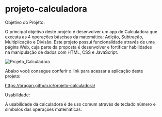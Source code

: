 # projeto-calculadora

Objetivo do Projeto:

O principal objetivo deste projeto é desenvolver um app de Calculadora que executa as 4 operações báscisas da matemática: Adição, Subtração, Multiplicação e Divisão. Este projeto possui funcionalidade através de uma página Web, cuja parte da proposta é desenvolver e fortificar habilidades na manipulação de dados com HTML, CSS e JavaScript.

![Projeto_Calculadora](https://user-images.githubusercontent.com/108424896/186560749-0308bbbb-1120-46a8-9394-1cc5032dcb69.jpg)

Abaixo você consegue conferir o link para acessar a aplicação deste projeto:

https://bragarr.github.io/projeto-calculadora/ 

Usabilidade: 

A usabilidade da calculadora é de uso comum através de teclado número e simbolos das operações matemáticas:
